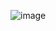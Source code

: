 ![image](https://user-images.githubusercontent.com/74453299/125166233-9a6c3b00-e1d5-11eb-9084-85f9e912aa83.png)
